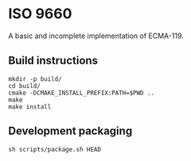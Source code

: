 # ISO 9660

A basic and incomplete implementation of ECMA-119.

## Build instructions

```
mkdir -p build/
cd build/
cmake -DCMAKE_INSTALL_PREFIX:PATH=$PWD ..
make
make install
```

## Development packaging

```
sh scripts/package.sh HEAD
```
